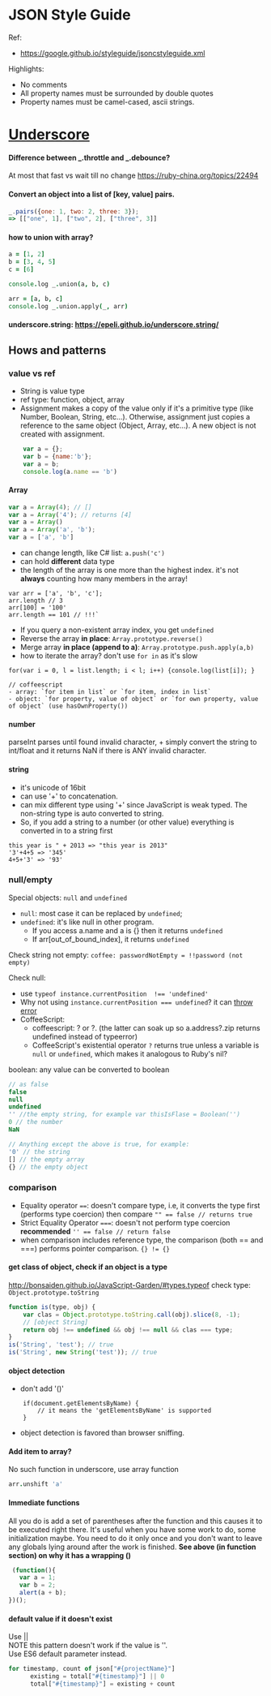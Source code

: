 # JSON Style Guide
Ref: 
- https://google.github.io/styleguide/jsoncstyleguide.xml

Highlights:
- No comments
- All property names must be surrounded by double quotes
- Property names must be camel-cased, ascii strings.




# [Underscore](http://underscorejs.org/)

#### Difference between _.throttle and _.debounce?
At most that fast vs wait till no change https://ruby-china.org/topics/22494

#### Convert an object into a list of [key, value] pairs.
```js
_.pairs({one: 1, two: 2, three: 3});
=> [["one", 1], ["two", 2], ["three", 3]]
```

#### how to union with array?
```coffee
a = [1, 2]
b = [3, 4, 5]
c = [6]

console.log _.union(a, b, c)

arr = [a, b, c]
console.log _.union.apply(_, arr)
```

#### underscore.string: https://epeli.github.io/underscore.string/

## Hows and patterns

### value vs ref
- String is value type
- ref type: function, object, array
- Assignment makes a copy of the value only if it's a primitive type (like Number, Boolean, String, etc...). Otherwise, assignment just copies a reference to the same object (Object, Array, etc...). A new object is not created with assignment.
```js
    var a = {};
    var b = {name:'b'};
    var a = b;
    console.log(a.name == 'b')
```

#### Array
```js
var a = Array(4); // []
var a = Array('4'); // returns [4]
var a = Array()
var a = Array('a', 'b');
var a = ['a', 'b']
```
- can change length, like C# list: `a.push('c')`
- can hold **different** data type
- the length of the array is one more than the highest index. it's not **always** counting how many members in the array!
```
var arr = ['a', 'b', 'c'];
arr.length // 3
arr[100] = '100'
arr.length == 101 // !!!`
```
- If you query a non-existent array index, you get `undefined`
- Reverse the array **in place**:   `Array.prototype.reverse()` 
- Merge array **in place (append to a)**: `Array.prototype.push.apply(a,b)`
- how to iterate the array? don't use `for in` as it's slow

```
for(var i = 0, l = list.length; i < l; i++) {console.log(list[i]); }

// coffeescript
- array: `for item in list` or `for item, index in list`
- object: `for property, value of object` or `for own property, value of object` (use hasOwnProperty())
```

#### number
parseInt parses until found invalid character, + simply convert the string to int/float and it returns NaN if there is ANY invalid character.

#### string
- it's unicode of 16bit
- can use '+' to concatenation.
- can mix different type using '+' since JavaScript is weak typed. The non-string type is auto converted to string.
- So, if you add a string to a number (or other value) everything is converted in to a string first
```
this year is " + 2013 => "this year is 2013"
'3'+4+5 => '345'
4+5+'3' => '93'
```


### null/empty
Special objects: `null` and `undefined`
- `null`: most case it can be replaced by `undefined`;
- `undefined`: it's like null in other program. 
  - If you access a.name and a is {} then it returns `undefined`
  - If arr[out_of_bound_index], it returns `undefined`

Check string not empty:
`coffee: passwordNotEmpty = !!password (not empty)`

Check null:
- use `typeof instance.currentPosition  !== 'undefined'` 
- Why not using `instance.currentPosition === undefined`? it can [throw error](http://stackoverflow.com/questions/4725603/variable-undefined-vs-typeof-variable-undefined) 
-  CoffeeScript:
    - coffeescript: ? or ?. (the latter can soak up so a.address?.zip returns undefined instead of typeerror)
    - CoffeeScript's existential operator `?` returns true unless a variable is `null` or `undefined`, which makes it analogous to Ruby's nil?

boolean: any value can be converted to boolean
```js
// as false
false 
null
undefined
'' //the empty string, for example var thisIsFlase = Boolean('')
0 // the number
NaN

// Anything except the above is true, for example:
'0' // the string
[] // the empty array
{} // the empty object
```

### comparison
- Equality operator `==`: doesn't compare type, i.e, it converts the type first (performs type coercion) then compare
    `"" == false // returns true`
- Strict Equality Operator `===`: doesn't not perform type coercion **recommended**
    `'' == false // return false`
- when comparison includes reference type, the comparison (both == and ===) performs pointer comparison.
    `{} != {}`

#### get class of object, check if an object is a type
http://bonsaiden.github.io/JavaScript-Garden/#types.typeof
check type: `Object.prototype.toString`

```js
function is(type, obj) {
    var clas = Object.prototype.toString.call(obj).slice(8, -1);
    // [object String]
    return obj !== undefined && obj !== null && clas === type;
}
is('String', 'test'); // true
is('String', new String('test')); // true
```
#### object detection
- don't add '()'
```
    if(document.getElementsByName) {
        // it means the 'getElementsByName' is supported
    }
```
- object detection is favored than browser sniffing.

#### Add item to array?
No such function in underscore, use array function
```coffee
arr.unshift 'a'
```

#### Immediate functions
All you do is add a set of parentheses after the function and this causes it to be executed right there. It's useful when you have some work to do, some initialization maybe. You need to do it only once and you don't want to leave any globals lying around after the work is finished. 
**See above (in function section) on why it has a wrapping ()**
```js
 (function(){
   var a = 1;
   var b = 2;
   alert(a + b);
})();
```

#### default value if it doesn't exist
Use ||  
NOTE this pattern doesn't work if the value is ''.  
Use ES6 default parameter instead.

```js
for timestamp, count of json["#{projectName}"]
      existing = total["#{timestamp}"] || 0
      total["#{timestamp}"] = existing + count
```





